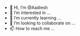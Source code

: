- 👋 Hi, I’m @Aadiesh
- 👀 I’m interested in ...
- 🌱 I’m currently learning ...
- 💞️ I’m looking to collaborate on ...
- 📫 How to reach me ...

<!---
Aadiesh/Aadiesh is a ✨ special ✨ repository because its `README.md` (this file) appears on your GitHub profile.
You can click the Preview link to take a look at your changes.
--->
